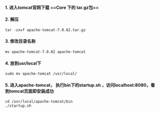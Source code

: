 #### 1. 进入tomcat官网下载 ==Core 下的 tar.gz包==

#### 2. 解压

```shell
tar -zxvf apache-tomcat-7.0.82.tar.gz
```

#### 3. 修改目录名称

```shell
mv apache-tomcat-7.0.82 apache-tomcat
```

#### 4. 放到usr/local下

```shell
sudo mv apache-tomcat /usr/local/
```

#### 5. 进入apache-tomcat， 执行bin下的startup.sh ，访问localhost:8080，看到tomcat页面即安装成功

```shell
cd /usr/local/apache-tomcat/bin
./startup.sh
```

